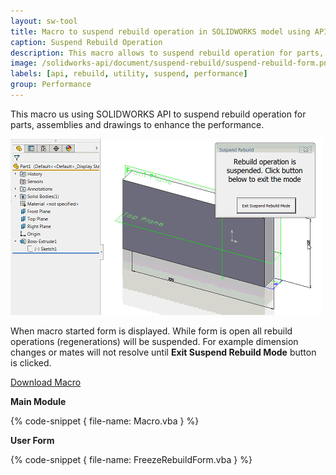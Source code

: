 ```yaml
---
layout: sw-tool
title: Macro to suspend rebuild operation in SOLIDWORKS model using API
caption: Suspend Rebuild Operation
description: This macro allows to suspend rebuild operation for parts, assemblies and drawings to enhance the performance using SOLIDWORKS API
image: /solidworks-api/document/suspend-rebuild/suspend-rebuild-form.png
labels: [api, rebuild, utility, suspend, performance]
group: Performance
---
```

This macro us using SOLIDWORKS API to suspend rebuild operation for parts, assemblies and drawings to enhance the performance.

![Demonstration of suspended rebuild while changing the dimensions](rebuild-suspended.gif)

When macro started form is displayed. While form is open all rebuild operations (regenerations) will be suspended.
For example dimension changes or mates will not resolve until **Exit Suspend Rebuild Mode** button is clicked.

[Download Macro](FreezeRebuild.swp)

**Main Module**

{% code-snippet { file-name: Macro.vba } %}

**User Form**

{% code-snippet { file-name: FreezeRebuildForm.vba } %}
